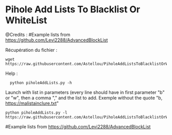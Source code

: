 # Pihole Add Lists To Blacklist Or WhiteList

@Credits : #Example lists from https://github.com/Levi2288/AdvancedBlockList



Récupération du fichier : 
```
wget https://raw.githubusercontent.com/Astellou/PiholeAddListsToBlacklistOrWhiteList/main/piholeAddLists.py
```


Help : 

```
  python piholeAddLists.py -h
````

Launch with list in parameters (every line should have in first parameter "b" or "w", then a comma "," and the list to add. Exemple without the quote "b, https://malistainclure.txt"
```
python piholeAddLists.py -l https://raw.githubusercontent.com/Astellou/PiholeAddListsToBlacklistOrWhiteList/main/List.txt
```


#Example lists from https://github.com/Levi2288/AdvancedBlockList
